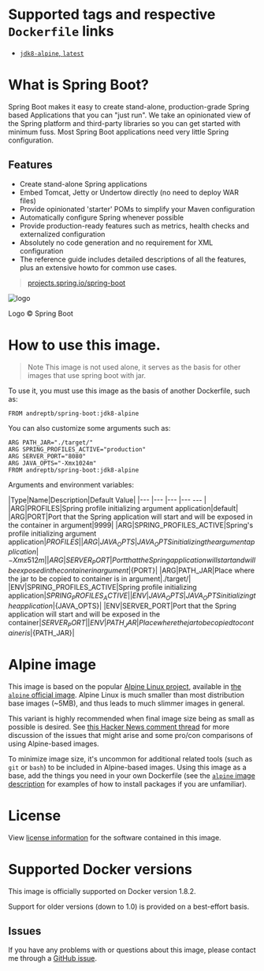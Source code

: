 # Supported tags and respective `Dockerfile` links

- [`jdk8-alpine`, `latest`](https://github.com/andreptb/Dockerfiles/blob/master/spring-boot/jdk-8/Dockerfile)

# What is Spring Boot?

Spring Boot makes it easy to create stand-alone, production-grade Spring based Applications that you can "just run". We take an opinionated view of the Spring platform and third-party libraries so you can get started with minimum fuss. Most Spring Boot applications need very little Spring configuration.

## Features

- Create stand-alone Spring applications
- Embed Tomcat, Jetty or Undertow directly (no need to deploy WAR files)
- Provide opinionated 'starter' POMs to simplify your Maven configuration
- Automatically configure Spring whenever possible
- Provide production-ready features such as metrics, health checks and externalized configuration
- Absolutely no code generation and no requirement for XML configuration
- The reference guide includes detailed descriptions of all the features, plus an extensive howto for common use cases.

> [projects.spring.io/spring-boot](http://projects.spring.io/spring-boot/)

![logo](http://projects.spring.io/spring-boot/img/project-icon-large.png)

Logo &copy; Spring Boot

# How to use this image.

> Note This image is not used alone, it serves as the basis for other images that use spring boot with jar.

To use it, you must use this image as the basis of another Dockerfile, such as:

```
FROM andreptb/spring-boot:jdk8-alpine
```

You can also customize some arguments such as:

```
ARG PATH_JAR="./target/"
ARG SPRING_PROFILES_ACTIVE="production"
ARG SERVER_PORT="8080"
ARG JAVA_OPTS="-Xmx1024m"
FROM andreptb/spring-boot:jdk8-alpine
```

Arguments and environment variables:

|Type|Name|Description|Default Value|
|--- |--- |--- |---  --- |
|ARG|PROFILES|Spring profile initializing argument application|default|
|ARG|PORT|Port that the Spring application will start and will be exposed in the container in argument|9999|
|ARG|SPRING_PROFILES_ACTIVE|Spring's profile initializing argument application|${PROFILES}|
|ARG|JAVA_OPTS|JAVA_OPTS initializing the argument application|-Xmx512m|
|ARG|SERVER_PORT|Port that the Spring application will start and will be exposed in the container in argument|${PORT}|
|ARG|PATH_JAR|Place where the jar to be copied to container is in argument|./target/|
|ENV|SPRING_PROFILES_ACTIVE|Spring profile initializing application|${SPRING_PROFILES_ACTIVE}|
|ENV|JAVA_OPTS|JAVA_OPTS initializing the application|${JAVA_OPTS}|
|ENV|SERVER_PORT|Port that the Spring application will start and will be exposed in the container|${SERVER_PORT}|
|ENV|PATH_JAR|Place where the jar to be copied to container is|${PATH_JAR}|


# Alpine image

This image is based on the popular [Alpine Linux project](http://alpinelinux.org), available in [the `alpine` official image](https://hub.docker.com/_/alpine). Alpine Linux is much smaller than most distribution base images (~5MB), and thus leads to much slimmer images in general.

This variant is highly recommended when final image size being as small as possible is desired. See [this Hacker News comment thread](https://news.ycombinator.com/item?id=10782897) for more discussion of the issues that might arise and some pro/con comparisons of using Alpine-based images.

To minimize image size, it's uncommon for additional related tools (such as `git` or `bash`) to be included in Alpine-based images. Using this image as a base, add the things you need in your own Dockerfile (see the [`alpine` image description](https://hub.docker.com/_/alpine/) for examples of how to install packages if you are unfamiliar).

# License

View [license information](https://www.apache.org/licenses/LICENSE-2.0) for the software contained in this image.

# Supported Docker versions

This image is officially supported on Docker version 1.8.2.

Support for older versions (down to 1.0) is provided on a best-effort basis.

## Issues

If you have any problems with or questions about this image, please contact me through a [GitHub issue](https://github.com/andreptb/Dockerfiles/issues).
